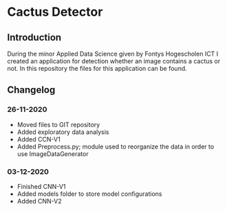 # Cactus Detector
## Introduction
During the minor Applied Data Science given by Fontys Hogescholen ICT I created an application for detection whether an image contains a cactus or not. In this repository the files for this application can be found.

## Changelog

### 26-11-2020
- Moved files to GIT repository
- Added exploratory data analysis
- Added CCN-V1
- Added Preprocess.py; module used to reorganize the data in order to use ImageDataGenerator

### 03-12-2020
- Finished CNN-V1
- Added models folder to store model configurations
- Added CNN-V2